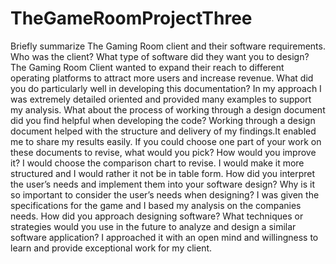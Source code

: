 # TheGameRoomProjectThree
Briefly summarize The Gaming Room client and their software requirements. Who was the client? What type of software did they want you to design?
The Gaming Room Client wanted to expand their reach to different operating platforms to attract more users and increase revenue. 
What did you do particularly well in developing this documentation?
In my approach I was extremely detailed oriented and provided many examples to support my analysis. 
What about the process of working through a design document did you find helpful when developing the code?
Working through a design document helped with the structure and delivery of my findings.It enabled me to share my results easily. 
If you could choose one part of your work on these documents to revise, what would you pick? How would you improve it?
I would choose the comparison chart to revise. I would make it more structured and I would rather it not be in table form. 
How did you interpret the user’s needs and implement them into your software design? Why is it so important to consider the user’s needs when designing?
I was given the specifications for the game and I based my analysis on the companies needs. 
How did you approach designing software? What techniques or strategies would you use in the future to analyze and design a similar software application?
I approached it with an open mind and willingness to learn and provide exceptional work for my client. 
